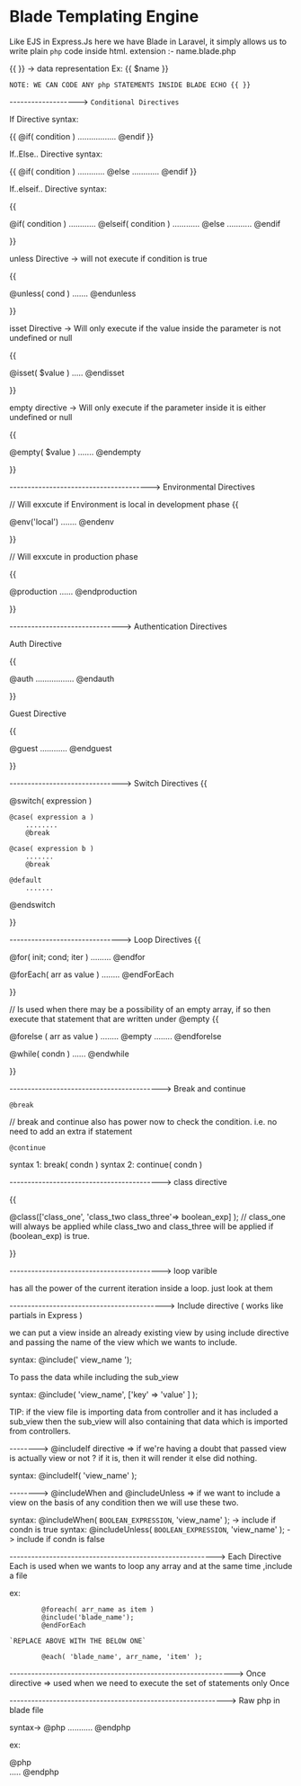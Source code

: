 #                              Blade Templating Engine

Like EJS in Express.Js here we have Blade in Laravel, it simply allows us to write plain `php` code inside html.
extension :- name.blade.php

{{ }} -> data representation
Ex: {{ $name }}

` NOTE: WE CAN CODE ANY php STATEMENTS INSIDE BLADE ECHO {{ }} `





-------------------> `Conditional Directives`

If Directive syntax:

{{
@if( condition )
    .................
@endif
}}



If..Else.. Directive syntax:

{{
@if( condition )
    ............
@else
    ............
@endif
}}



If..elseif.. Directive syntax:

{{

@if( condition )
    ............
@elseif( condition ) 
    ............
@else
    ...........
@endif

}}



unless Directive -> will not execute if condition is true 

{{

@unless( cond )
    .......
@endunless

}}


isset Directive -> Will only execute if the value inside the parameter is not undefined or null

{{

@isset( $value )
    .....
@endisset

}}

empty directive  -> Will only execute if the parameter inside it is either undefined or null

{{

@empty( $value )
    .......
@endempty

}}



---------------------------------------> Environmental Directives

// Will exxcute if Environment is local in development phase
{{

@env('local')
    .......
@endenv

}}


// Will exxcute in production phase

{{

@production
    ......
@endproduction

}}


-------------------------------> Authentication Directives

Auth Directive

{{

@auth
    .................
@endauth

}}


Guest Directive

{{

@guest
    ............
@endguest

}}


-------------------------------> Switch Directives
{{

@switch( expression )

    @case( expression a )
        ........
        @break
    
    @case( expression b )
        .......
        @break

    @default
        .......

@endswitch

}}




-------------------------------> Loop Directives
{{

@for( init; cond; iter )
        .........
@endfor




@forEach( arr as value )
        ........
@endForEach

}}


// Is used when there may be a possibility of an empty array, if so then execute that statement that are written under @empty
{{

@forelse ( arr as value )
        ........
@empty
        ........
@endforelse



@while( condn )
        ......
@endwhile

}}

------------------------------------------> Break and continue 

`@break`

// break and continue also has power now to check the condition. i.e. no need to add an extra if statement

`@continue`



syntax 1: break( condn )
syntax 2: continue( condn )





------------------------------------------> class directive

{{

@class(['class_one', 'class_two class_three'=> boolean_exp] );
// class_one will always be applied while class_two and class_three will be applied if (boolean_exp) is true.

}}




------------------------------------------> loop varible

has all the power of the current iteration inside a loop.
just look at them






-------------------------------------------> Include directive ( works like partials in Express )

we can put a view inside an already existing view by using include directive and passing the name of the view which we wants to include.


syntax: @include(' view_name ');

To pass the data while including the sub_view 

syntax: @include( 'view_name', ['key' => 'value' ] );

TIP: if the view file is importing data from controller and it has included a sub_view then the sub_view will also containing that data which is imported from controllers.



--------> @includeIf directive      => if we're having a doubt that passed view is actually view or not ? if it is, then it will render it else did nothing.

syntax:     @includeIf( 'view_name' );


--------> @includeWhen and @includeUnless  => if we want to include a view on the basis of any condition then we will use these two.

syntax:    @includeWhen( `BOOLEAN_EXPRESSION`, 'view_name' );     -> include if condn is true
syntax:    @includeUnless( `BOOLEAN_EXPRESSION`, 'view_name' );   -> include if condn is false








---------------------------------------------------------> Each Directive
Each is used when we wants to loop any array and at the same time ,include a file


ex: 

            @foreach( arr_name as item )
            @include('blade_name');
            @endForEach

    `REPLACE ABOVE WITH THE BELOW ONE`

            @each( 'blade_name', arr_name, 'item' );








--------------------------------------------------------------> Once directive   => used when we need to execute the set of statements only Once






------------------------------------------------------------> Raw php in blade file

syntax-> @php      ...........          @endphp

ex: 

@php    
        .....
@endphp

